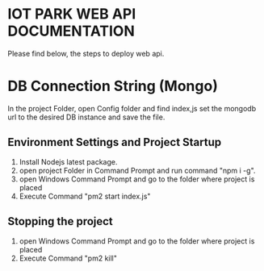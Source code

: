 # IOT PARK WEB API DOCUMENTATION

Please find below, the steps to deploy web api.


# DB Connection String (Mongo)

In the project Folder, open Config folder and find index,js
set the mongodb url to the desired DB instance and save the file.

## Environment Settings and Project Startup

1) Install Nodejs latest package.
2) open project Folder in Command Prompt and run command "npm i -g".
3) open Windows  Command Prompt and go to the folder where project is placed
4) Execute Command "pm2 start index.js"



## Stopping the project

1) open Windows  Command Prompt and go to the folder where project is placed
2) Execute Command "pm2 kill"

